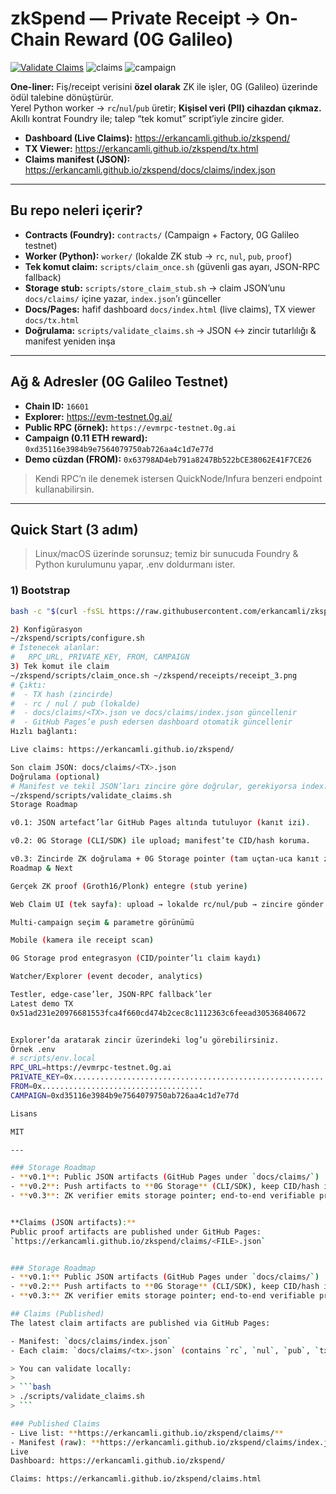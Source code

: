 # zkSpend — Private Receipt → On-Chain Reward (0G Galileo)

[![Validate Claims](https://github.com/erkancamli/zkspend/actions/workflows/validate-claims.yml/badge.svg)](https://github.com/erkancamli/zkspend/actions/workflows/validate-claims.yml) ![claims](https://img.shields.io/endpoint?cacheSeconds=60&url=https%3A%2F%2Fraw.githubusercontent.com%2Ferkancamli%2Fzkspend%2Fmain%2Fdocs%2Fbadges%2Fclaims.json) ![campaign](https://img.shields.io/endpoint?cacheSeconds=60&url=https%3A%2F%2Fraw.githubusercontent.com%2Ferkancamli%2Fzkspend%2Fmain%2Fdocs%2Fbadges%2Fbalance.json)

**One-liner:** Fiş/receipt verisini **özel olarak** ZK ile işler, 0G (Galileo) üzerinde ödül talebine dönüştürür.  
Yerel Python worker → `rc`/`nul`/`pub` üretir; **Kişisel veri (PII) cihazdan çıkmaz.**  
Akıllı kontrat Foundry ile; talep “tek komut” script’iyle zincire gider.

- **Dashboard (Live Claims):** https://erkancamli.github.io/zkspend/  
- **TX Viewer:** https://erkancamli.github.io/zkspend/tx.html  
- **Claims manifest (JSON):** https://erkancamli.github.io/zkspend/docs/claims/index.json

---

## Bu repo neleri içerir?

- **Contracts (Foundry):** `contracts/` (Campaign + Factory, 0G Galileo testnet)  
- **Worker (Python):** `worker/` (lokalde ZK stub → `rc`, `nul`, `pub`, `proof`)  
- **Tek komut claim:** `scripts/claim_once.sh` (güvenli gas ayarı, JSON-RPC fallback)  
- **Storage stub:** `scripts/store_claim_stub.sh` → claim JSON’unu `docs/claims/` içine yazar, `index.json`’ı günceller  
- **Docs/Pages:** hafif dashboard `docs/index.html` (live claims), TX viewer `docs/tx.html`  
- **Doğrulama:** `scripts/validate_claims.sh` → JSON ↔ zincir tutarlılığı & manifest yeniden inşa

---

## Ağ & Adresler (0G Galileo Testnet)

- **Chain ID:** `16601`  
- **Explorer:** https://evm-testnet.0g.ai/  
- **Public RPC (örnek):** `https://evmrpc-testnet.0g.ai`  
- **Campaign (0.11 ETH reward):** `0xd35116e3984b9e7564079750ab726aa4c1d7e77d`  
- **Demo cüzdan (FROM):** `0x63798AD4eb791a8247Bb522bCE38062E41F7CE26`

> Kendi RPC’n ile denemek istersen QuickNode/Infura benzeri endpoint kullanabilirsin.

---

## Quick Start (3 adım)

> Linux/macOS üzerinde sorunsuz; temiz bir sunucuda Foundry & Python kurulumunu yapar, .env doldurmanı ister.

### 1) Bootstrap
```bash
bash -c "$(curl -fsSL https://raw.githubusercontent.com/erkancamli/zkspend/main/scripts/bootstrap.sh)"

2) Konfigürasyon
~/zkspend/scripts/configure.sh
# İstenecek alanlar:
#   RPC_URL, PRIVATE_KEY, FROM, CAMPAIGN
3) Tek komut ile claim
~/zkspend/scripts/claim_once.sh ~/zkspend/receipts/receipt_3.png
# Çıktı:
#  - TX hash (zincirde)
#  - rc / nul / pub (lokalde)
#  - docs/claims/<TX>.json ve docs/claims/index.json güncellenir
#  - GitHub Pages’e push edersen dashboard otomatik güncellenir
Hızlı bağlantı:

Live claims: https://erkancamli.github.io/zkspend/

Son claim JSON: docs/claims/<TX>.json
Doğrulama (optional)
# Manifest ve tekil JSON’ları zincire göre doğrular, gerekiyorsa index.json’u yeniden kurar
~/zkspend/scripts/validate_claims.sh
Storage Roadmap

v0.1: JSON artefact’lar GitHub Pages altında tutuluyor (kanıt izi).

v0.2: 0G Storage (CLI/SDK) ile upload; manifest’te CID/hash koruma.

v0.3: Zincirde ZK doğrulama + 0G Storage pointer (tam uçtan-uca kanıt zinciri).
Roadmap & Next

Gerçek ZK proof (Groth16/Plonk) entegre (stub yerine)

Web Claim UI (tek sayfa): upload → lokalde rc/nul/pub → zincire gönder

Multi-campaign seçim & parametre görünümü

Mobile (kamera ile receipt scan)

0G Storage prod entegrasyon (CID/pointer’lı claim kaydı)

Watcher/Explorer (event decoder, analytics)

Testler, edge-case’ler, JSON-RPC fallback’ler
Latest demo TX
0x51ad231e20976681553fca4f660cd474b2cec8c1112363c6feead30536840672


Explorer’da aratarak zincir üzerindeki log’u görebilirsiniz.
Örnek .env
# scripts/env.local
RPC_URL=https://evmrpc-testnet.0g.ai
PRIVATE_KEY=0x........................................................
FROM=0x....................................
CAMPAIGN=0xd35116e3984b9e7564079750ab726aa4c1d7e77d

Lisans

MIT

---

### Storage Roadmap
- **v0.1**: Public JSON artifacts (GitHub Pages under `docs/claims/`)
- **v0.2**: Push artifacts to **0G Storage** (CLI/SDK), keep CID/hash in claim record
- **v0.3**: ZK verifier emits storage pointer; end-to-end verifiable proof trail


**Claims (JSON artifacts):**  
Public proof artifacts are published under GitHub Pages:  
`https://erkancamli.github.io/zkspend/claims/<FILE>.json`


### Storage Roadmap
- **v0.1:** Public JSON artifacts (GitHub Pages under `docs/claims/`)
- **v0.2:** Push artifacts to **0G Storage** (CLI/SDK), keep CID/hash in claim record *(stubbed now: see `scripts/uploader_0g_stub.sh`)*  
- **v0.3:** ZK verifier emits storage pointer; end-to-end verifiable proof trail

## Claims (Published)
The latest claim artifacts are published via GitHub Pages:

- Manifest: `docs/claims/index.json`
- Each claim: `docs/claims/<tx>.json` (contains `rc`, `nul`, `pub`, `tx`, optional storage pointer)

> You can validate locally:
>
> ```bash
> ./scripts/validate_claims.sh
> ```

### Published Claims
- Live list: **https://erkancamli.github.io/zkspend/claims/**  
- Manifest (raw): **https://erkancamli.github.io/zkspend/claims/index.json**
Live
Dashboard: https://erkancamli.github.io/zkspend/

Claims: https://erkancamli.github.io/zkspend/claims.html
